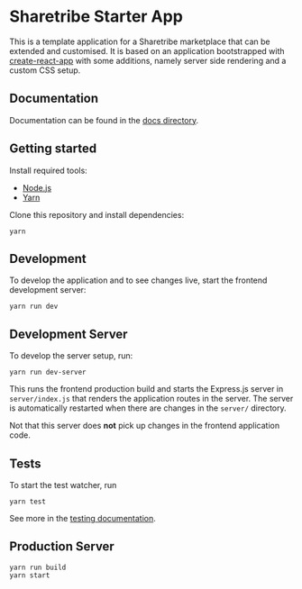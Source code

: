 # Sharetribe Starter App

This is a template application for a Sharetribe marketplace that can
be extended and customised. It is based on an application bootstrapped
with
[create-react-app](https://github.com/facebookincubator/create-react-app) with
some additions, namely server side rendering and a custom CSS setup.

## Documentation

Documentation can be found in the [docs directory](docs/).

## Getting started

Install required tools:

 - [Node.js](https://nodejs.org/)
 - [Yarn](https://yarnpkg.com/)

Clone this repository and install dependencies:

    yarn

## Development

To develop the application and to see changes live, start the frontend
development server:

    yarn run dev

## Development Server

To develop the server setup, run:

    yarn run dev-server

This runs the frontend production build and starts the Express.js
server in `server/index.js` that renders the application routes in the
server. The server is automatically restarted when there are changes
in the `server/` directory.

Not that this server does **not** pick up changes in the frontend
application code.

## Tests

To start the test watcher, run

    yarn test

See more in the [testing documentation](docs/testing.md).

## Production Server

    yarn run build
    yarn start
